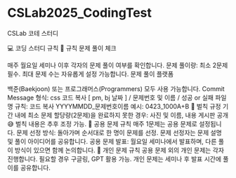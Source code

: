 # CSLab2025_CodingTest
CSLab 코테 스터디

💻 코딩 스터디 규칙
📅 규칙
문제 풀이 체크

매주 월요일 세미나 이후 각자의 문제 풀이 여부를 확인합니다.
문제 풀이량:
최소 2문제 필수.
최대 문제 수는 자유롭게 설정 가능합니다.
문제 풀이 플랫폼

백준(Baekjoon) 또는 프로그래머스(Programmers) 모두 사용 가능합니다.
Commit Message 형식:
css
코드 복사
[ pm, bj 날짜 ] / 문제번호 및 이름 / 성공 or 실패
파일명 규칙:
코드 복사
YYYYMMDD_문제번호이름
예시: 0423_1000A+B
🔴 벌칙 규정
기간 내에 최소 문제 할당량(2문제)을 완료하지 못한 경우:
사진 및 이름, 내용 게시판 공개 😅
벌칙 내용은 추후 조정 가능.
🤝 공용 문제 규칙
매주 1문제는 공용 문제로 설정됩니다.
문제 선정 방식: 돌아가며 순서대로 한 명이 문제를 선정.
문제 선정자는 문제 설명 및 풀이 아이디어를 공유합니다.
공용 문제 발표:
월요일 세미나에서 발표하며, 다른 풀이 방식이 있으면 함께 논의합니다.
📝 개인 문제 규칙
공용 문제 외의 개인 문제는 각자 진행합니다.
필요할 경우 구글링, GPT 활용 가능.
개인 문제는 세미나 후 발표 시간에 풀이를 공유합니다.
